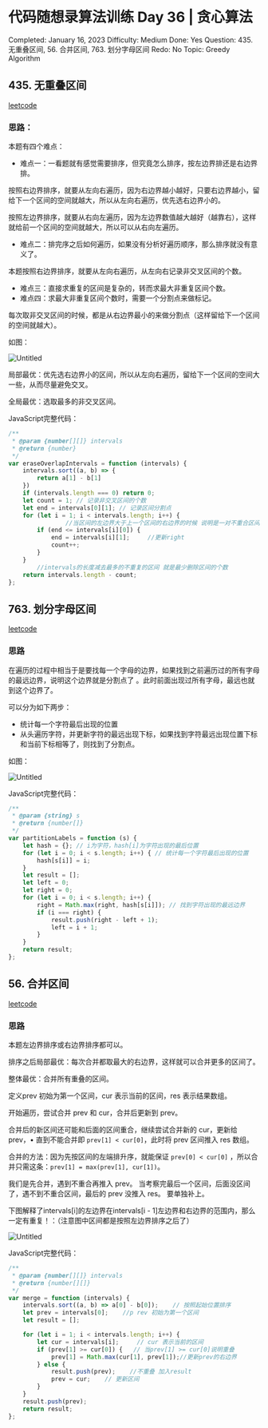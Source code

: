 # 代码随想录算法训练 Day 36 | 贪心算法

Completed: January 16, 2023
Difficulty: Medium
Done: Yes
Question: 435. 无重叠区间, 56. 合并区间, 763. 划分字母区间
Redo: No
Topic: Greedy Algorithm

## ****435. 无重叠区间****

[leetcode](https://leetcode.cn/problems/non-overlapping-intervals/)

### 思路：

本题有四个难点：

- 难点一：一看题就有感觉需要排序，但究竟怎么排序，按左边界排还是右边界排。

按照右边界排序，就要从左向右遍历，因为右边界越小越好，只要右边界越小，留给下一个区间的空间就越大，所以从左向右遍历，优先选右边界小的。

按照左边界排序，就要从右向左遍历，因为左边界数值越大越好（越靠右），这样就给前一个区间的空间就越大，所以可以从右向左遍历。

- 难点二：排完序之后如何遍历，如果没有分析好遍历顺序，那么排序就没有意义了。

本题按照右边界排序，就要从左向右遍历，从左向右记录非交叉区间的个数。

- 难点三：直接求重复的区间是复杂的，转而求最大非重复区间个数。
- 难点四：求最大非重复区间个数时，需要一个分割点来做标记。

每次取非交叉区间的时候，都是从右边界最小的来做分割点（这样留给下一个区间的空间就越大）。

如图：

![Untitled](%E4%BB%A3%E7%A0%81%E9%9A%8F%E6%83%B3%E5%BD%95%E7%AE%97%E6%B3%95%E8%AE%AD%E7%BB%83%20Day%2036%20%E8%B4%AA%E5%BF%83%E7%AE%97%E6%B3%95%20b4f0674b4d2340e3b8cc179721ef44d5/Untitled.png)

局部最优：优先选右边界小的区间，所以从左向右遍历，留给下一个区间的空间大一些，从而尽量避免交叉。

全局最优：选取最多的非交叉区间。

JavaScript完整代码：

```jsx
/**
 * @param {number[][]} intervals
 * @return {number}
 */
var eraseOverlapIntervals = function (intervals) {
    intervals.sort((a, b) => {
        return a[1] - b[1]
    })
    if (intervals.length === 0) return 0;
    let count = 1; // 记录非交叉区间的个数
    let end = intervals[0][1]; // 记录区间分割点
    for (let i = 1; i < intervals.length; i++) {
				//当区间的左边界大于上一个区间的右边界的时候 说明是一对不重合区间
        if (end <= intervals[i][0]) {
            end = intervals[i][1];     //更新right
            count++;
        }
    }
		//intervals的长度减去最多的不重复的区间 就是最少删除区间的个数
    return intervals.length - count;
};
```

## ****763. 划分字母区间****

[leetcode](https://leetcode.cn/problems/partition-labels/)

### 思路

在遍历的过程中相当于是要找每一个字母的边界，如果找到之前遍历过的所有字母的最远边界，说明这个边界就是分割点了
。此时前面出现过所有字母，最远也就到这个边界了。

可以分为如下两步：

- 统计每一个字符最后出现的位置
- 从头遍历字符，并更新字符的最远出现下标，如果找到字符最远出现位置下标和当前下标相等了，则找到了分割点。

如图：

![Untitled](%E4%BB%A3%E7%A0%81%E9%9A%8F%E6%83%B3%E5%BD%95%E7%AE%97%E6%B3%95%E8%AE%AD%E7%BB%83%20Day%2036%20%E8%B4%AA%E5%BF%83%E7%AE%97%E6%B3%95%20b4f0674b4d2340e3b8cc179721ef44d5/Untitled%201.png)

JavaScript完整代码：

```jsx
/**
 * @param {string} s
 * @return {number[]}
 */
var partitionLabels = function (s) {
    let hash = {}; // i为字符，hash[i]为字符出现的最后位置
    for (let i = 0; i < s.length; i++) { // 统计每一个字符最后出现的位置
        hash[s[i]] = i;
    }
    let result = [];
    let left = 0;
    let right = 0;
    for (let i = 0; i < s.length; i++) {
        right = Math.max(right, hash[s[i]]); // 找到字符出现的最远边界
        if (i === right) {
            result.push(right - left + 1);
            left = i + 1;
        }
    }
    return result;
};
```

## ****56. 合并区间****

[leetcode](https://leetcode.cn/problems/merge-intervals/)

### 思路

本题左边界排序或右边界排序都可以。

排序之后局部最优：每次合并都取最大的右边界，这样就可以合并更多的区间了。

整体最优：合并所有重叠的区间。

定义prev 初始为第一个区间，cur 表示当前的区间，res 表示结果数组。

开始遍历，尝试合并 prev 和 cur，合并后更新到 prev。

合并后的新区间还可能和后面的区间重合，继续尝试合并新的 cur，更新给 prev，• 直到不能合并即 `prev[1] < cur[0]`，此时将 prev 区间推入 res 数组。

合并的方法：因为先按区间的左端排升序，就能保证 `prev[0] < cur[0]` ，所以合并只需这条：`prev[1] = max(prev[1], cur[1])`。

我们是先合并，遇到不重合再推入 prev。 当考察完最后一个区间，后面没区间了，遇不到不重合区间，最后的 prev 没推入 res。 要单独补上。

下图解释了intervals[i]的左边界在intervals[i - 1]左边界和右边界的范围内，那么一定有重复！：（注意图中区间都是按照左边界排序之后了）

![Untitled](%E4%BB%A3%E7%A0%81%E9%9A%8F%E6%83%B3%E5%BD%95%E7%AE%97%E6%B3%95%E8%AE%AD%E7%BB%83%20Day%2036%20%E8%B4%AA%E5%BF%83%E7%AE%97%E6%B3%95%20b4f0674b4d2340e3b8cc179721ef44d5/Untitled%202.png)

JavaScript完整代码：

```jsx
/**
 * @param {number[][]} intervals
 * @return {number[][]}
 */
var merge = function (intervals) {
    intervals.sort((a, b) => a[0] - b[0]);    // 按照起始位置排序
    let prev = intervals[0];    //p rev 初始为第一个区间
    let result = [];

    for (let i = 1; i < intervals.length; i++) {
        let cur = intervals[i];     // cur 表示当前的区间
        if (prev[1] >= cur[0]) {   // 当prev[1] >= cur[0]说明重叠
            prev[1] = Math.max(cur[1], prev[1]);//更新prev的右边界
        } else {
            result.push(prev);    //不重叠 加入result
            prev = cur;    // 更新区间
        }
    }
    result.push(prev);
    return result;
};
```